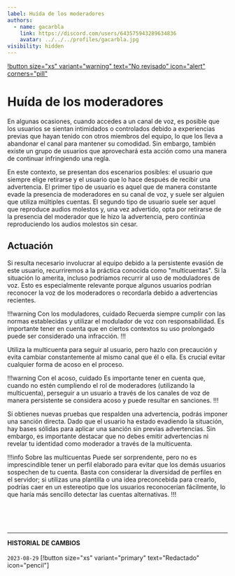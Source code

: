 ```yaml
---
label: Huída de los moderadores
authors:
  - name: gacarbla
    link: https://discord.com/users/643575943289634836
    avatar: ../../../profiles/gacarbla.jpg
visibility: hidden
---
```

[!button size="xs" variant="warning" text="No revisado" icon="alert" corners="pill"](../../../info/contenido_sin_revisar/contenido_sin_revisar.md)

# Huída de los moderadores
En algunas ocasiones, cuando accedes a un canal de voz, es posible que los usuarios se sientan intimidados o controlados debido a experiencias previas que hayan tenido con otros miembros del equipo, lo que los lleva a abandonar el canal para mantener su comodidad. Sin embargo, también existe un grupo de usuarios que aprovechará esta acción como una manera de continuar infringiendo una regla.

En este contexto, se presentan dos escenarios posibles: el usuario que siempre elige retirarse y el usuario que lo hace después de recibir una advertencia. El primer tipo de usuario es aquel que de manera constante evade la presencia de moderadores en su canal de voz, y suele ser alguien que utiliza múltiples cuentas. El segundo tipo de usuario suele ser aquel que reproduce audios molestos y, una vez advertido, opta por retirarse de la presencia del moderador que le hizo la advertencia, pero continúa reproduciendo los audios molestos sin cesar.

## Actuación
Si resulta necesario involucrar al equipo debido a la persistente evasión de este usuario, recurriremos a la práctica conocida como "multicuentas". Si la situación lo amerita, incluso podríamos recurrir al uso de moduladores de voz. Esto es especialmente relevante porque algunos usuarios podrían reconocer la voz de los moderadores o recordarla debido a advertencias recientes.

!!!warning Con los moduladores, cuidado
Recuerda siempre cumplir con las normas establecidas y utilizar el modulador de voz con responsabilidad. Es importante tener en cuenta que en ciertos contextos su uso prolongado puede ser considerado una infracción.
!!!

Utiliza la multicuenta para seguir al usuario, pero hazlo con precaución y evita cambiar constantemente al mismo canal que él o ella. Es crucial evitar cualquier forma de acoso en el proceso.

!!!warning Con el acoso, cuidado
Es importante tener en cuenta que, cuando no estén cumpliendo el rol de moderadores (utilizando la multicuenta), perseguir a un usuario a través de los canales de voz de manera persistente se considera acoso y puede resultar en sanciones.
!!!

Si obtienes nuevas pruebas que respalden una advertencia, podrás imponer una sanción directa. Dado que el usuario ha estado evadiendo la situación, hay bases sólidas para aplicar una sanción sin previas advertencias. Sin embargo, es importante destacar que no debes emitir advertencias ni revelar tu identidad como moderador a través de la multicuenta.

!!!info Sobre las multicuentas
Puede ser sorprendente, pero no es imprescindible tener un perfil elaborado para evitar que los demás usuarios sospechen de tu cuenta. Basta con considerar la diversidad de perfiles en el servidor; si utilizas una plantilla o una idea preconcebida para crearlo, podrías caer en un estereotipo que los usuarios reconocerían fácilmente, lo que haría más sencillo detectar las cuentas alternativas.
!!!

<br><br><br>
** **
**HISTORIAL DE CAMBIOS**<br><br> 
`2023-08-29` [!button size="xs" variant="primary" text="Redactado" icon="pencil"]